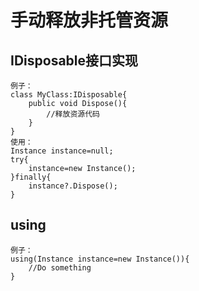 # 手动释放非托管资源

## IDisposable接口实现

    例子：
    class MyClass:IDisposable{
        public void Dispose(){
            //释放资源代码
        }
    }
    使用：
    Instance instance=null;
    try{
        instance=new Instance();
    }finally{
        instance?.Dispose();
    }

## using

    例子：
    using(Instance instance=new Instance()){
        //Do something
    }